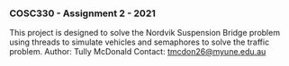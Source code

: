### COSC330 - Assignment 2 - 2021 ###
This project is designed to solve the Nordvik Suspension Bridge problem using threads to simulate vehicles and semaphores to solve the traffic problem.
Author: Tully McDonald
Contact: tmcdon26@myune.edu.au
